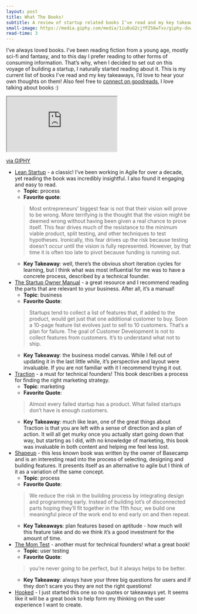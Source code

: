 ```yaml
---
layout: post
title: What The Books!
subtitle: A review of startup related books I’ve read and my key takeaways from each
small-image: https://media.giphy.com/media/1iu8uG2cjYFZS6wTxv/giphy-downsized.gif
read-time: 3
---
```

I’ve always loved books. I’ve been reading fiction from a young age, mostly sci-fi and fantasy, and to this day I prefer reading to other forms of consuming information. That’s why, when I decided to set out on this voyage of building a startup, I naturally started reading about it. This is my current list of books I’ve read and my key takeaways, I’d love to hear your own thoughts on them! Also feel free to <a href="https://www.goodreads.com/friend/i?invite_token=Mzc0MGVkZDUtMzQ3Mi00MjBlLThhZDItMDFkNWEwZDhiMTUz" target="_blank">connect on goodreads</a>, I love talking about books :)

<iframe src="https://giphy.com/embed/1iu8uG2cjYFZS6wTxv" class="post-image post-gif" allowFullScreen></iframe><p><a href="https://giphy.com/gifs/kitty-smart-1iu8uG2cjYFZS6wTxv">via GIPHY</a></p>

* <a href="https://www.goodreads.com/book/show/10127019-the-lean-startup" target="_blank">Lean Startup</a> - a classic! I’ve been working in Agile for over a decade, yet reading the book was incredibly insightful. I also found it engaging and easy to read.
  * **Topic**: process
  * **Favorite quote**:
   > Most entrepreneurs’ biggest fear is not that their vision will prove to be wrong. More terrifying is the thought that the vision might be deemed wrong without having been given a real chance to prove itself. This fear drives much of the resistance to the minimum viable product, split testing, and other techniques to test hypotheses. Ironically, this fear drives up the risk because testing doesn’t occur until the vision is fully represented. However, by that time it is often too late to pivot because funding is running out.
   * **Key Takeaway**: well, there’s the obvious short iteration cycles for learning, but I think what was most influential for me was to have a concrete process, described by a technical founder.
* <a href="https://www.goodreads.com/book/show/13557008-the-startup-owner-s-manual" target="_blank">The Startup Owner Manual</a> - a great resource and I recommend reading the parts that are relevant to your business. After all, it’s a manual! 
  * **Topic**: business
  * **Favorite Quote**:
  > Startups tend to collect a list of features that, if added to the product, would get just that one additional customer to buy. Soon a 10-page feature list evolves just to sell to 10 customers. That’s a plan for failure. The goal of Customer Development is not to collect features from customers. It’s to understand what not to ship.
  * **Key Takeaway**: the business model canvas. While I fell out of updating it in the last little while, it’s perspective and layout were invaluable. If you are not familiar with it I recommend trying it out.
* <a href="https://www.goodreads.com/book/show/22091581-traction" target="_blank">Traction</a> - a must for technical founders! This book describes a process for finding the right marketing strategy.
  * **Topic**: marketing
  * **Favorite Quote**:
  > Almost every failed startup has a product. What failed startups don’t have is enough customers.
  * **Key Takeaway**: much like lean, one of the great things about Traction is that you are left with a sense of direction and a plan of action. It will all get murky once you actually start going down that way, but starting as I did, with no knowledge of marketing, this book was invaluable in both content and helping me feel less lost.
* <a href="https://basecamp.com/shapeup" target="_blank">Shapeup</a> - this less known book was written by the owner of Basecamp and is an interesting read into the process of selecting, designing and building features. It presents itself as an alternative to agile but I think of it as a variation of the same concept.
  * **Topic**: process
  * **Favorite Quote**:
  > We reduce the risk in the building process by integrating design and programming early. Instead of building lot’s of disconnected parts hoping they’ll fit together in the 11th hour, we build one meaningful piece of the work end to end early on and then repeat.
  * **Key Takeaways**: plan features based on aptitude - how much will this feature take and do we think it’s a good investment for the amount of time.
* <a href="https://www.goodreads.com/book/show/52283963-the-mom-test" target="_blank">The Mom Test</a> - another must for technical founders! what a great book!
  * **Topic**: user testing
  * **Favorite Quote**:
  > you’re never going to be perfect, but it always helps to be better.
  * **Key Takeaway**: always have your three big questions for users and if they don’t scare you they are not the right questions!
* <a href="https://www.goodreads.com/book/show/22668729-hooked" target="_blank">Hooked</a> - I just started this one so no quotes or takeaways yet. It seems like it will be a great book to help form my thinking on the user experience I want to create.
